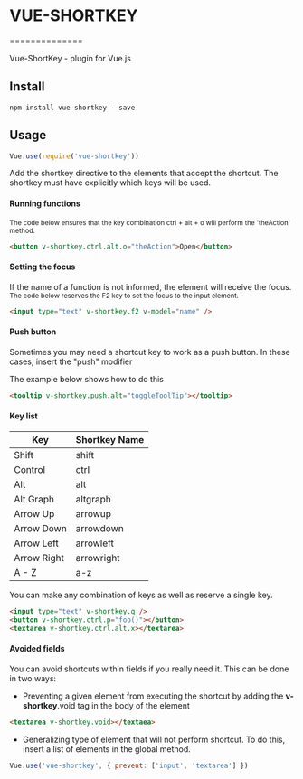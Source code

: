 # VUE-SHORTKEY
==============

Vue-ShortKey - plugin for Vue.js

## Install
```
npm install vue-shortkey --save
```

## Usage
```javascript
Vue.use(require('vue-shortkey'))
```
Add the shortkey directive to the elements that accept the shortcut.
The shortkey must have explicitly which keys will be used.

#### Running functions
<sub>The code below ensures that the key combination ctrl + alt + o will perform the 'theAction' method.</sub>
```html
<button v-shortkey.ctrl.alt.o="theAction">Open</button>
```

#### Setting the focus
If the name of a function is not informed, the element will receive the focus.
<sub>The code below reserves the F2 key to set the focus to the input element.</sub>
```html
<input type="text" v-shortkey.f2 v-model="name" />
```

#### Push button
Sometimes you may need a shortcut key to work as a push button. In these cases, insert the "push" modifier

The example below shows how to do this
```html
<tooltip v-shortkey.push.alt="toggleToolTip"></tooltip>
```


#### Key list
| Key         | Shortkey Name |
|-------------|---------------|
| Shift       | shift         |
| Control     | ctrl          |
| Alt         | alt           |
| Alt Graph   | altgraph      |
| Arrow Up    | arrowup       |
| Arrow Down  | arrowdown     |
| Arrow Left  | arrowleft     |
| Arrow Right | arrowright    |
| A - Z       | a-z           |

You can make any combination of keys as well as reserve a single key.
```html
<input type="text" v-shortkey.q />
<button v-shortkey.ctrl.p="foo()"></button>
<textarea v-shortkey.ctrl.alt.x></textarea>
```

#### Avoided fields
You can avoid shortcuts within fields if you really need it. This can be done in two ways:
* Preventing a given element from executing the shortcut by adding the **v-shortkey**.void tag in the body of the element
```html
<textarea v-shortkey.void></textaea>
```
* Generalizing type of element that will not perform shortcut. To do this, insert a list of elements in the global method.
```javascript
Vue.use('vue-shortkey', { prevent: ['input', 'textarea'] })
```
